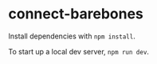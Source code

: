 # connect-barebones

Install dependencies with `npm install`.

To start up a local dev server, `npm run dev`.
